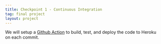 ```yaml
---
title: Checkpoint 1 - Continuous Integration
tag: final project
layout: project
---
```


We will setup a [Github Action](https://github.com/features/actions) to build, test, and deploy
the code to Heroku on each commit. 